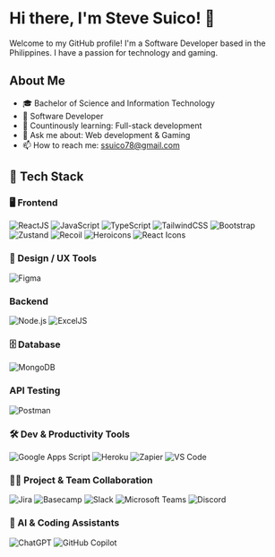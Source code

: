 # Hi there, I'm Steve Suico! 👋

Welcome to my GitHub profile! I'm a Software Developer based in the Philippines. I have a passion for technology and gaming.

## About Me

- 🎓 Bachelor of Science and Information Technology
- 💼 Software Developer
- 🌱 Countinously learning: Full-stack development
- 💬 Ask me about: Web development & Gaming
- 📫 How to reach me: ssuico78@gmail.com

## 🚀 Tech Stack

### 🖥️ Frontend
![ReactJS](https://img.shields.io/badge/-ReactJS-61DAFB?style=flat&logo=react&logoColor=black)
![JavaScript](https://img.shields.io/badge/-JavaScript-F7DF1E?style=flat&logo=javascript&logoColor=black)
![TypeScript](https://img.shields.io/badge/-TypeScript-3178C6?style=flat&logo=typescript&logoColor=white)
![TailwindCSS](https://img.shields.io/badge/-TailwindCSS-38B2AC?style=flat&logo=tailwind-css&logoColor=white)
![Bootstrap](https://img.shields.io/badge/-Bootstrap-7952B3?style=flat&logo=bootstrap&logoColor=white)
![Zustand](https://img.shields.io/badge/-Zustand-000?style=flat)
![Recoil](https://img.shields.io/badge/-Recoil-3578E5?style=flat)
![Heroicons](https://img.shields.io/badge/-Heroicons-000000?style=flat&logo=simple-icons&logoColor=white)
![React Icons](https://img.shields.io/badge/-React%20Icons-61DAFB?style=flat&logo=react&logoColor=black) 

### 🎨 Design / UX Tools
![Figma](https://img.shields.io/badge/-Figma-F24E1E?style=flat&logo=figma&logoColor=white)

### Backend
![Node.js](https://img.shields.io/badge/-Node.js-339933?style=flat&logo=node.js&logoColor=white)
![ExcelJS](https://img.shields.io/badge/-ExcelJS-217346?style=flat&logo=microsoft-excel&logoColor=white)

### 🗄️ Database
![MongoDB](https://img.shields.io/badge/-MongoDB-47A248?style=flat&logo=mongodb&logoColor=white)

### API Testing
![Postman](https://img.shields.io/badge/-Postman-FF6C37?style=flat&logo=postman&logoColor=white)

### 🛠️ Dev & Productivity Tools
![Google Apps Script](https://img.shields.io/badge/-Google%20Apps%20Script-4285F4?style=flat&logo=google&logoColor=white)
![Heroku](https://img.shields.io/badge/-Heroku-430098?style=flat&logo=heroku&logoColor=white)
![Zapier](https://img.shields.io/badge/-Zapier-FF4A00?style=flat&logo=zapier&logoColor=white)
![VS Code](https://img.shields.io/badge/-VS%20Code-007ACC?style=flat&logo=visual-studio-code&logoColor=white)

### 🧑‍💻 Project & Team Collaboration
![Jira](https://img.shields.io/badge/-Jira-0052CC?style=flat&logo=jira&logoColor=white)
![Basecamp](https://img.shields.io/badge/-Basecamp-5ECC62?style=flat)
![Slack](https://img.shields.io/badge/-Slack-4A154B?style=flat&logo=slack&logoColor=white)
![Microsoft Teams](https://img.shields.io/badge/-Teams-6264A7?style=flat&logo=microsoft-teams&logoColor=white)
![Discord](https://img.shields.io/badge/-Discord-5865F2?style=flat&logo=discord&logoColor=white)

### 🤖 AI & Coding Assistants
![ChatGPT](https://img.shields.io/badge/-ChatGPT-10A37F?style=flat&logo=openai&logoColor=white)
![GitHub Copilot](https://img.shields.io/badge/-GitHub%20Copilot-000?style=flat&logo=github&logoColor=white)
